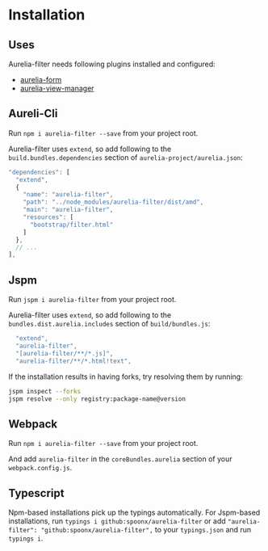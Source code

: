 # Installation

## Uses

Aurelia-filter needs following plugins installed and configured:

* [aurelia-form](https://www.npmjs.com/package/aurelia-form)
* [aurelia-view-manager](https://www.npmjs.com/package/aurelia-view-manager)

## Aureli-Cli

Run `npm i aurelia-filter --save` from your project root.

Aurelia-filter uses `extend`, so add following to the `build.bundles.dependencies` section of `aurelia-project/aurelia.json`:

```js
"dependencies": [
  "extend", 
  {
    "name": "aurelia-filter",
    "path": "../node_modules/aurelia-filter/dist/amd",
    "main": "aurelia-filter",
    "resources": [
      "bootstrap/filter.html"
    ]
  },
  // ...
],
```

## Jspm

Run `jspm i aurelia-filter` from your project root.

Aurelia-filter uses `extend`, so add following to the `bundles.dist.aurelia.includes` section of `build/bundles.js`:

```js
  "extend",
  "aurelia-filter",
  "[aurelia-filter/**/*.js]",
  "aurelia-filter/**/*.html!text",
```

If the installation results in having forks, try resolving them by running:

```sh
jspm inspect --forks
jspm resolve --only registry:package-name@version
```

## Webpack

Run `npm i aurelia-filter --save` from your project root.

And add `aurelia-filter` in the `coreBundles.aurelia` section of your `webpack.config.js`.

## Typescript

Npm-based installations pick up the typings automatically. For Jspm-based installations, run `typings i github:spoonx/aurelia-filter` or add `"aurelia-filter": "github:spoonx/aurelia-filter",` to your `typings.json` and run `typings i`.
